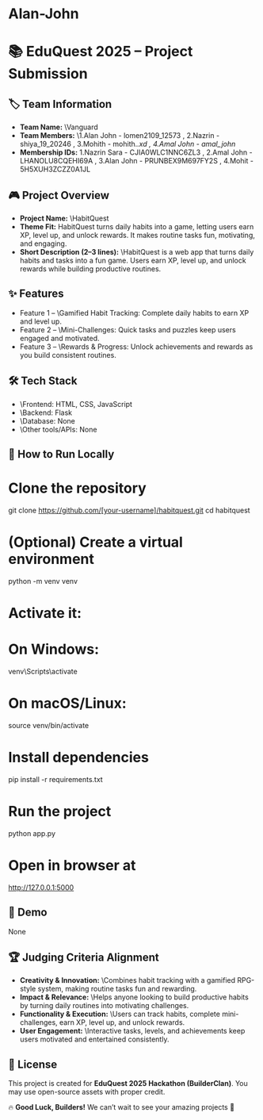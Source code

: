 # Alan-John
# 📚 EduQuest 2025 – Project Submission

## 🏷️ Team Information

* **Team Name:** \Vanguard
* **Team Members:** \1.Alan John - lomen2109_12573 , 2.Nazrin - shiya_19_20246 , 3.Mohith - mohith._.xd , 4.Amal John - amal_john_
* **Membership IDs:** 1.Nazrin Sara - CJIA0WLC1NNC6ZL3 , 2.Amal John -  LHANOLU8CQEHI69A , 3.Alan John - PRUNBEX9M697FY2S , 4.Mohit - 5H5XUH3ZCZZ0A1JL

## 🎮 Project Overview

* **Project Name:** \HabitQuest
* **Theme Fit:** HabitQuest turns daily habits into a game, letting users earn XP, level up, and unlock rewards. It makes routine tasks fun, motivating, and engaging.
* **Short Description (2–3 lines):** \HabitQuest is a web app that turns daily habits and tasks into a fun game. Users earn XP, level up, and unlock rewards while building productive routines.

## ✨ Features

* Feature 1 – \Gamified Habit Tracking: Complete daily habits to earn XP and level up.
* Feature 2 – \Mini-Challenges: Quick tasks and puzzles keep users engaged and motivated.
* Feature 3 – \Rewards & Progress: Unlock achievements and rewards as you build consistent routines.


## 🛠️ Tech Stack

* \Frontend: HTML, CSS, JavaScript
* \Backend: Flask
* \Database: None
* \Other tools/APIs: None

## 🚀 How to Run Locally

# Clone the repository
git clone https://github.com/[your-username]/habitquest.git
cd habitquest

# (Optional) Create a virtual environment
python -m venv venv
# Activate it:
# On Windows:
venv\Scripts\activate
# On macOS/Linux:
source venv/bin/activate

# Install dependencies
pip install -r requirements.txt

# Run the project
python app.py

# Open in browser at
http://127.0.0.1:5000



## 🎥 Demo

None

## 🏆 Judging Criteria Alignment

* **Creativity & Innovation:** \Combines habit tracking with a gamified RPG-style system, making routine tasks fun and rewarding.
* **Impact & Relevance:** \Helps anyone looking to build productive habits by turning daily routines into motivating challenges.
* **Functionality & Execution:** \Users can track habits, complete mini-challenges, earn XP, level up, and unlock rewards.
* **User Engagement:** \Interactive tasks, levels, and achievements keep users motivated and entertained consistently.

## 📜 License

This project is created for **EduQuest 2025 Hackathon (BuilderClan)**.
You may use open-source assets with proper credit.

🔥 **Good Luck, Builders!**
We can’t wait to see your amazing projects 🚀
